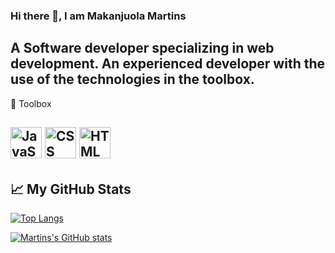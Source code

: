 ### Hi there 👋, I am Makanjuola Martins

A Software developer specializing in web development. An experienced developer with the use of the technologies in the toolbox.
---

🧰 Toolbox

<img src="https://cdn.worldvectorlogo.com/logos/javascript.svg" alt="JavaScript Logo" width="50" height="50"/> <img src="https://cdn.worldvectorlogo.com/logos/css3.svg" alt="CSS Logo" width="50" height="50"/> <img src="https://worldvectorlogo.com/logos/html5.svg" alt="HTML logo" width="50" height="50"/>
---
## &#x1f4c8; My GitHub Stats

[![Top Langs](https://github-readme-stats.vercel.app/api/top-langs/?username=MarvXrush9ja&hide=java,html,css&theme=radical)](https://github.com/anuraghazra/github-readme-stats)

[![Martins's GitHub stats](https://github-readme-stats.vercel.app/api?username=MarvXrush9ja&theme=radical)](https://github.com/anuraghazra/github-readme-stats)

<!--
**MarvXrush9ja/MarvXrush9ja** is a ✨ _special_ ✨ repository because its `README.md` (this file) appears on your GitHub profile.

Here are some ideas to get you started:

- 🔭 I’m currently working on ...
- 🌱 I’m currently learning ...
- 👯 I’m looking to collaborate on ...
- 🤔 I’m looking for help with ...
- 💬 Ask me about ...
- 📫 How to reach me: ...
- 😄 Pronouns: ...
- ⚡ Fun fact: ...
-->
